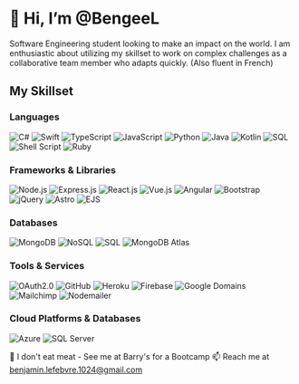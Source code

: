 # 👋 Hi, I’m @BengeeL

Software Engineering student looking to make an impact on the world.
I am enthusiastic about utilizing my skillset to work on complex challenges as a collaborative team member who adapts quickly.
(Also fluent in French)

## My Skillset

### Languages
![C#](https://img.shields.io/badge/C%23-239120?style=flat&logo=c-sharp&logoColor=white) ![Swift](https://img.shields.io/badge/Swift-F05138?style=flat&logo=swift&logoColor=white) ![TypeScript](https://img.shields.io/badge/TypeScript-3178C6?style=flat&logo=typescript&logoColor=white) ![JavaScript](https://img.shields.io/badge/JavaScript-F7DF1E?style=flat&logo=javascript&logoColor=black) ![Python](https://img.shields.io/badge/Python-3776AB?style=flat&logo=python&logoColor=white) ![Java](https://img.shields.io/badge/Java-007396?style=flat&logo=java&logoColor=white) ![Kotlin](https://img.shields.io/badge/Kotlin-7F52FF?style=flat&logo=kotlin&logoColor=white) ![SQL](https://img.shields.io/badge/SQL-000?style=flat&logo=sqlite&logoColor=white) ![Shell Script](https://img.shields.io/badge/Shell_Script-121011?style=flat&logo=gnu-bash&logoColor=white) ![Ruby](https://img.shields.io/badge/Ruby-CC342D?style=flat&logo=ruby&logoColor=white)


### Frameworks & Libraries
![Node.js](https://img.shields.io/badge/Node.js-339933?style=flat&logo=node.js&logoColor=white) ![Express.js](https://img.shields.io/badge/Express.js-000000?style=flat&logo=express&logoColor=white) ![React.js](https://img.shields.io/badge/React.js-61DAFB?style=flat&logo=react&logoColor=black) ![Vue.js](https://img.shields.io/badge/Vue.js-4FC08D?style=flat&logo=vue.js&logoColor=white) ![Angular](https://img.shields.io/badge/Angular-DD0031?style=flat&logo=angular&logoColor=white) ![Bootstrap](https://img.shields.io/badge/Bootstrap-563D7C?style=flat&logo=bootstrap&logoColor=white) ![jQuery](https://img.shields.io/badge/jQuery-0769AD?style=flat&logo=jquery&logoColor=white) ![Astro](https://img.shields.io/badge/Astro-FF5D01?style=flat&logo=astro&logoColor=white) ![EJS](https://img.shields.io/badge/EJS-5E7C7E?style=flat&logo=ejs&logoColor=white)

### Databases
![MongoDB](https://img.shields.io/badge/MongoDB-47A248?style=flat&logo=mongodb&logoColor=white) ![NoSQL](https://img.shields.io/badge/NoSQL-000000?style=flat&logo=nosql&logoColor=white) ![SQL](https://img.shields.io/badge/SQL-000?style=flat&logo=sqlite&logoColor=white) ![MongoDB Atlas](https://img.shields.io/badge/MongoDB_Atlas-47A248?style=flat&logo=mongodb&logoColor=white)

### Tools & Services
![OAuth2.0](https://img.shields.io/badge/OAuth2.0-000000?style=flat&logo=oauth&logoColor=white) ![GitHub](https://img.shields.io/badge/GitHub-181717?style=flat&logo=github&logoColor=white) ![Heroku](https://img.shields.io/badge/Heroku-430098?style=flat&logo=heroku&logoColor=white) ![Firebase](https://img.shields.io/badge/Firebase-FFCA28?style=flat&logo=firebase&logoColor=black) ![Google Domains](https://img.shields.io/badge/Google_Domains-4285F4?style=flat&logo=google-domains&logoColor=white) ![Mailchimp](https://img.shields.io/badge/Mailchimp-FFE01B?style=flat&logo=mailchimp&logoColor=black) ![Nodemailer](https://img.shields.io/badge/Nodemailer-004F4F?style=flat&logo=nodemailer&logoColor=white)

### Cloud Platforms & Databases
![Azure](https://img.shields.io/badge/Azure-0078D4?style=flat&logo=azure&logoColor=white) ![SQL Server](https://img.shields.io/badge/SQL_Server-CC2927?style=flat&logo=microsoft-sql-server&logoColor=white)

🌱 I don't eat meat - See me at Barry's for a Bootcamp
📫 Reach me at benjamin.lefebvre.1024@gmail.com
